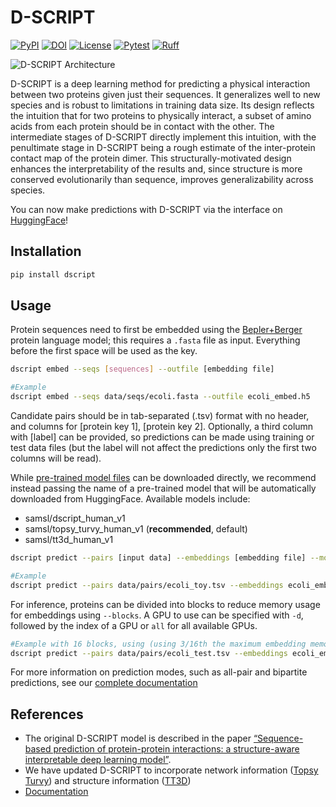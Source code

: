 # D-SCRIPT
[![PyPI](https://img.shields.io/pypi/v/dscript)](https://pypi.org/project/dscript/)
[![DOI](https://zenodo.org/badge/308463847.svg)](https://zenodo.org/badge/latestdoi/308463847)
[![License](https://img.shields.io/github/license/samsledje/D-SCRIPT)](https://github.com/samsledje/D-SCRIPT/blob/main/LICENSE)
[![Pytest](https://github.com/samsledje/D-SCRIPT/actions/workflows/autorun-tests.yml/badge.svg)](https://github.com/samsledje/D-SCRIPT/actions/workflows/autorun-tests.yml)
[![Ruff](https://img.shields.io/endpoint?url=https://raw.githubusercontent.com/astral-sh/ruff/main/assets/badge/v2.json)](https://github.com/astral-sh/ruff)

![D-SCRIPT Architecture](docs/source/img/dscript_architecture.png)

D-SCRIPT is a deep learning method for predicting a physical interaction between two proteins given just their sequences. It generalizes well to new species and is robust to limitations in training data size. Its design reflects the intuition that for two proteins to physically interact, a subset of amino acids from each protein should be in contact with the other. The intermediate stages of D-SCRIPT directly implement this intuition, with the penultimate stage in D-SCRIPT being a rough estimate of the inter-protein contact map of the protein dimer. This structurally-motivated design enhances the interpretability of the results and, since structure is more conserved evolutionarily than sequence, improves generalizability across species.

You can now make predictions with D-SCRIPT via the interface on [HuggingFace](https://huggingface.co/spaces/samsl/D-SCRIPT)!

## Installation

```bash
pip install dscript
```

## Usage

Protein sequences need to first be embedded using the [Bepler+Berger](https://doi.org/10.48550/arXiv.1902.08661) protein language model; this requires a `.fasta` file as input. Everything before the first space will be used as the key.

```bash
dscript embed --seqs [sequences] --outfile [embedding file]

#Example
dscript embed --seqs data/seqs/ecoli.fasta --outfile ecoli_embed.h5

```

Candidate pairs should be in tab-separated (.tsv) format with no header, and columns for [protein key 1], [protein key 2]. Optionally, a third column with [label] can be provided, so predictions can be made using training or test data files (but the label will not affect the predictions only the first two columns will be read).

While [pre-trained model files](https://d-script.readthedocs.io/en/main/data.html#trained-models) can be downloaded directly, we recommend instead passing the name of a pre-trained model that will be automatically downloaded from HuggingFace. Available models include:

- samsl/dscript_human_v1
- samsl/topsy_turvy_human_v1 (**recommended**, default)
- samsl/tt3d_human_v1

```bash
dscript predict --pairs [input data] --embeddings [embedding file] --model [model file] --outfile [predictions file]

#Example
dscript predict --pairs data/pairs/ecoli_toy.tsv --embeddings ecoli_embed.h5 --outfile ecoli_toy_predict
```

For inference, proteins can be divided into blocks to reduce memory usage for embeddings using `--blocks`. A GPU to use can be specified with `-d`, followed by the index of a GPU or `all` for all available GPUs.
```bash
#Example with 16 blocks, using (using 3/16th the maximum embedding memory), and a GPU
dscript predict --pairs data/pairs/ecoli_test.tsv --embeddings ecoli_embed.h5 --outfile ecoli_test_predict --blocks 16 -d 0
``` 

For more information on prediction modes, such as all-pair and bipartite predictions, see our [complete documentation](https://d-script.readthedocs.io/en/main/usage.html)

## References
 - The original D-SCRIPT model is described in the paper [“Sequence-based prediction of protein-protein interactions: a structure-aware interpretable deep learning model”](https://www.biorxiv.org/content/10.1101/2021.01.22.427866v1).
 - We have updated D-SCRIPT to incorporate network information ([Topsy Turvy](https://academic.oup.com/bioinformatics/article/38/Supplement_1/i264/6617505)) and structure information ([TT3D](https://academic.oup.com/bioinformatics/article/39/11/btad663/7332153))
- [Documentation](https://d-script.readthedocs.io/en/main/)
